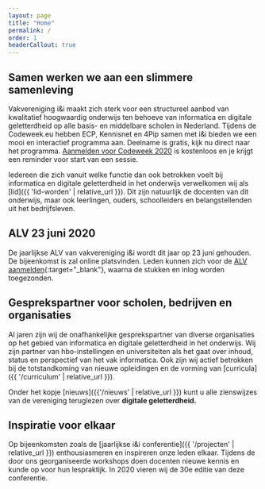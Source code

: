 ```yaml
---
layout: page
title: "Home"
permalink: /
order: 1
headerCallout: true
---
```


## Samen werken we aan een slimmere samenleving
Vakvereniging i&i maakt zich sterk voor een structureel aanbod van kwalitatief hoogwaardig onderwijs ten behoeve van informatica en digitale geletterdheid op alle basis- en middelbare scholen in Nederland. Tijdens de Codeweek.eu hebben ECP, Kennisnet en 4Pip samen met i&i bieden we een mooi en interactief programma aan. Deelname is gratis, kijk nu direct naar het programma. [Aanmelden voor Codeweek 2020](https://ieni.org/nieuws/code-week/) is kostenloos en je krijgt een reminder voor start van een sessie. 

Iedereen die zich vanuit welke functie dan ook betrokken voelt bij informatica en digitale geletterdheid in het onderwijs verwelkomen wij als [lid]({{ 'lid-worden' | relative_url }}). Dit zijn natuurlijk de docenten van dit onderwijs, maar ook leerlingen, ouders, schoolleiders en belangstellenden uit het bedrijfsleven.

## ALV 23 juni 2020
De jaarlijkse ALV van vakvereniging i&i wordt dit jaar op 23 juni gehouden.
De bijeenkomst is zal online platsvinden. Leden kunnen zich voor de [ALV aanmelden](https://forms.gle/9u8CKqXjPmAzFsPJ9/){:target="_blank"}, waarna de stukken en inlog worden toegezonden.

## Gesprekspartner voor scholen, bedrijven en organisaties
Al jaren zijn wij de onafhankelijke gesprekspartner van diverse organisaties op het gebied van informatica en digitale geletterdheid in het onderwijs. Wij zijn partner van hbo-instellingen en universiteiten als het gaat over inhoud, status en perspectief van het vak informatica. Ook zijn wij actief betrokken bij de totstandkoming van nieuwe opleidingen en de vorming van [curricula]({{ '/curriculum' | relative_url }}).

Onder het kopje [nieuws]({{'/nieuws' | relative_url }}) kunt u alle zienswijzes van de vereniging teruglezen over **digitale geletterdheid.**

## Inspiratie voor elkaar
Op bijeenkomsten zoals de [jaarlijkse i&i conferentie]({{ '/projecten' | relative_url }}) enthousiasmeren en inspireren onze leden elkaar. Tijdens de door ons georganiseerde workshops doen docenten nieuwe kennis en kunde op voor hun lespraktijk. In 2020 vieren wij de 30e editie van deze conferentie.
